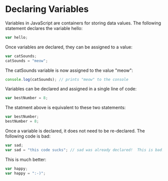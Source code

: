 # Declaring Variables

Variables in JavaScript are containers for storing data values.  The following statement declares the variable hello:

```javascript
var hello;
```

Once variables are declared, they can be assigned to a value:

```javascript
var catSounds;
catSounds = "meow";
```

The catSounds variable is now assigned to the value "meow":

```javascript
console.log(catSounds); // prints "meow" to the console
```

Variables can be declared and assigned in a single line of code:

```javascript
var bestNumber = 8;
```

The statment above is equivalent to these two statements:

```javascript
var bestNumber;
bestNumber = 8;
```

Once a variable is declared, it does not need to be re-declared.  The following code is bad:

```javascript
var sad;
var sad = "this code sucks"; // sad was already declared!  This is bad!
```

This is much better:

```javascript
var happy;
var happy = ":-)";
```

